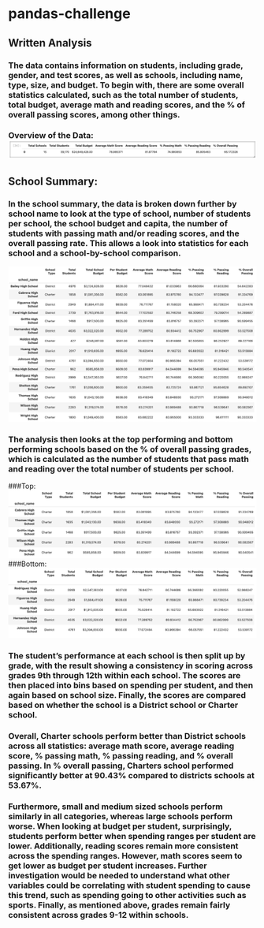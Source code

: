# pandas-challenge

## Written Analysis

### The data contains information on students, including grade, gender, and test scores, as well as schools, including name, type, size, and budget. To begin with, there are some overall statistics calculated, such as the total number of students, total budget, average math and reading scores, and the % of overall passing scores, among other things. 
### Overview of the Data: ![Overview](https://github.com/caitlin-hartley/pandas-challenge/blob/main/images/overall_summary.png)

## School Summary:

### In the school summary, the data is broken down further by school name to look at the type of school, number of students per school, the school budget and capita, the number of students with passing math and/or reading scores, and the overall passing rate. This allows a look into statistics for each school and a school-by-school comparison. 
![SchoolSummary](https://github.com/caitlin-hartley/pandas-challenge/blob/main/images/school_summary.png)


### The analysis then looks at the top performing and bottom performing schools based on the % of overall passing grades, which is calculated as the number of students that pass math and reading over the total number of students per school. 
###Top:![Top](https://github.com/caitlin-hartley/pandas-challenge/blob/main/images/highest_performing.png)
###Bottom:![Bottom](https://github.com/caitlin-hartley/pandas-challenge/blob/main/images/bottom_performing.png)

### The student’s performance at each school is then split up by grade, with the result showing a consistency in scoring across grades 9th through 12th within each school. The scores are then placed into bins based on spending per student, and then again based on school size. Finally, the scores are compared based on whether the school is a District school or Charter school. 

### Overall, Charter schools perform better than District schools across all statistics: average math score, average reading score, % passing math, % passing reading, and % overall passing. In % overall passing, Charters school performed significantly better at 90.43% compared to districts schools at 53.67%. 

### Furthermore, small and medium sized schools perform similarly in all categories, whereas large schools perform worse. When looking at budget per student, surprisingly, students perform better when spending ranges per student are lower. Additionally, reading scores remain more consistent across the spending ranges. However, math scores seem to get lower as budget per student increases. Further investigation would be needed to understand what other variables could be correlating with student spending to cause this trend, such as spending going to other activities such as sports. Finally, as mentioned above, grades remain fairly consistent across grades 9-12 within schools. 

